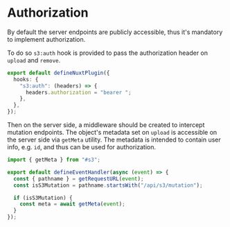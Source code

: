 # Authorization

By default the server endpoints are publicly accessible, thus it's mandatory to implement authorization.

To do so `s3:auth` hook is provided to pass the authorization header on `upload` and `remove`.

```ts
export default defineNuxtPlugin({
  hooks: {
    "s3:auth": (headers) => {
      headers.authorization = "bearer ";
    },
  },
});
```

Then on the server side, a middleware should be created to intercept mutation endpoints. The object's metadata set on `upload` is accessible on the server side via `getMeta` utility. The metadata is intended to contain user info, e.g. `id`, and thus can be used for authorization.

```ts
import { getMeta } from "#s3";

export default defineEventHandler(async (event) => {
  const { pathname } = getRequestURL(event);
  const isS3Mutation = pathname.startsWith("/api/s3/mutation");

  if (isS3Mutation) {
    const meta = await getMeta(event);
  }
});
```
